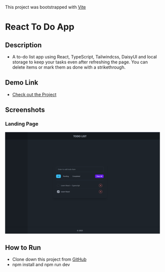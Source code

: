This project was bootstrapped with [Vite](https://vitejs.dev/)

# React To Do App

## Description

* A to-do list app using React, TypeScript, Tailwindcss, DaisyUI and local storage to keep your tasks even after refreshing the page. You can delete items or mark them as done with a strikethrough.

## Demo Link

* [Check out the Project](www.google.com)


## Screenshots

### Landing Page
![Landing Page](https://raw.githubusercontent.com/raielly/todo-app-react-ts/main/screenshots/todo.png)


## How to Run

* Clone down this project from [GitHub](https://github.com/raielly/todo-app-react-ts.git)
* npm install and npm run dev

